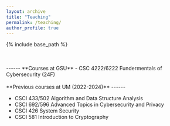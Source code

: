 ```yaml
---
layout: archive
title: "Teaching"
permalink: /teaching/
author_profile: true
---
```


{% include base_path %}

<br/>
<br/>
------
**Courses at GSU**
- CSC 4222/6222 Fundermentals of Cybersecurity (24F)

<br/>
<br/>
**Previous courses at UM (2022-2024)**
------

- CSCI 433/502 Algorithm and Data Structure Analysis
- CSCI 692/596 Advanced Topics in Cybersecurity and Privacy
- CSCI 426 System Security
- CSCI 581 Introduction to Cryptography 
